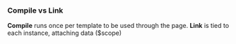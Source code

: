 ### Compile vs Link

**Compile** runs once per template to be used through the page. 
**Link** is tied to each instance, attaching data ($scope) 
